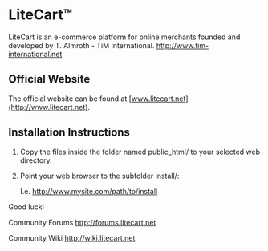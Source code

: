 LiteCart™
=========
LiteCart is an e-commerce platform for online merchants founded and developed by T. Almroth - TiM International. http://www.tim-international.net

Official Website
----------------
The official website can be found at [www.litecart.net](http://www.litecart.net).

Installation Instructions
-------------------------

1. Copy the files inside the folder named public_html/ to your selected web directory.

2. Point your web browser to the subfolder install/:

    I.e. http://www.mysite.com/path/to/install
    
Good luck!

Community Forums
http://forums.litecart.net

Community Wiki
http://wiki.litecart.net

